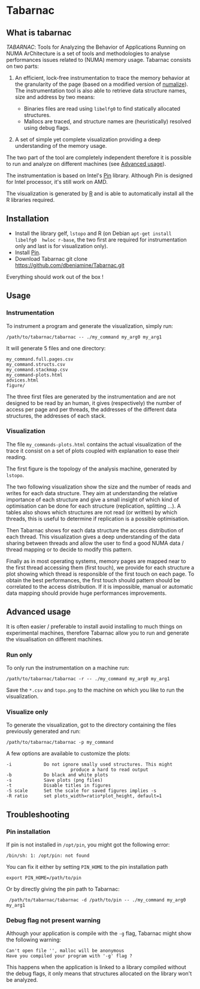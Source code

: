 # Tabarnac

## What is tabarnac

*TABARNAC*:  Tools for Analyzing the Behavior of Applications Running on NUMA
ArChitecture is a set of tools and methodologies to analyse performances
issues related to (NUMA) memory usage. Tabarnac consists on two parts:

1.  An efficient, lock-free instrumentation to trace the memory behavior at
    the granularity of the page (based on a modified version of
    [numalize](https://github.com/matthiasdiener/numalize)). The
    instrumentation tool is also able to retrieve data structure names, size
    and address by two means:

    * Binaries files are read using `libelfg0` to find statically allocated structures.
    * Mallocs are traced, and structure names are (heuristically) resolved using
      debug flags.

2.  A set of simple yet complete visualization providing a deep understanding
    of the memory usage.

The two part of the tool are completely independent therefore it is possible to
run and analyze on different machines (see [Advanced usage](#advanced-usage)).

The instrumentation is based on Intel's
[Pin](https://software.intel.com/en-us/articles/pintool) library. Although Pin
is designed for Intel processor, it's still work on AMD.

The visualization is generated by [R](http://cran.r-project.org/) and is able
to automatically install all the R libraries required.

## Installation

* Install the library gelf, `lstopo` and R (on Debian
 `apt-get install libelfg0  hwloc r-base`, the two first are required for
 instrumentation only and last is for visualization only).
* Install [Pin](https://software.intel.com/en-us/articles/pintool).
* Download Tabarnac
    git clone https://github.com/dbeniamine/Tabarnac.git

Everything should work out of the box !

## Usage

### Instrumentation

To instrument a program and generate the visualization, simply run:

    /path/to/tabarnac/tabarnac -- ./my_command my_arg0 my_arg1

It will generate 5 files and one directory:

    my_command.full.pages.csv
    my_command.structs.csv
    my_command.stackmap.csv
    my_command-plots.html
    advices.html
    figure/

The three first files are generated by the instrumentation and are not designed
to be read by an human, it gives (respectively) the number of access per page
and per threads, the addresses of the different data structures, the addresses
of each stack.

### Visualization

The file `my_commands-plots.html` contains the actual visualization of the
trace it consist on a set of plots coupled with explanation to ease their
reading.
<!--, an example trace is available [here](#Todo).-->

The first figure is the topology of the analysis machine, generated by
`lstopo`.

The two following visualization show the size and the number of reads and
writes for each data structure. They aim at understanding the relative
importance of each structure and give a small insight of which kind of
optimisation can be done for each structure (replication, splitting ...). A
tables also shows which structures are not read (or written) by which threads,
this is useful to determine if replication is a possible optimisation.

Then Tabarnac shows for each data structure the access distribution of each
thread. This visualization gives a deep understanding of the data sharing
between threads and allow the user to find a good NUMA data / thread mapping
or to decide to modify this pattern.

Finally as in most operating systems, memory pages are mapped near to the
first thread accessing them (first touch), we provide for each structure a
plot showing which thread is responsible of the first touch on each page. To
obtain the best performances, the first touch should pattern should be
correlated to the access distribution. If it is impossible, manual or
automatic data mapping should provide huge performances improvements.

## Advanced usage

It is often easier / preferable to install avoid installing to much things on
experimental machines, therefore Tabarnac allow you to run and generate the
visualisation on different machines.

### Run only


To only run the instrumentation on a machine run:

    /path/to/tabarnac/tabarnac -r -- ./my_command my_arg0 my_arg1

Save the `*.csv` and `topo.png`  to the machine on which you like to run the
visualization.

### Visualize only

To generate the visualization, got to the directory containing the files
previously generated and run:

    /path/to/tabarnac/tabarnac -p my_command

A few options are available to customize the plots:

    -i            Do not ignore smally used structures. This might
                            produce a hard to read output
    -b            Do black and white plots
    -s            Save plots (png files)
    -t            Disable titles in figures
    -S scale      Set the scale for saved figures implies -s
    -R ratio      set plots_width=ratio*plot_height, default=1

## Troubleshooting

### Pin installation

If pin is not installed in `/opt/pin`, you might got the following error:

    /bin/sh: 1: /opt/pin: not found

You can fix it either by setting `PIN_HOME` to the pin installation path

    export PIN_HOME=/path/to/pin

Or by directly giving the pin path to Tabarnac:

     /path/to/tabarnac/tabarnac -d /path/to/pin -- ./my_command my_arg0 my_arg1

### Debug flag not present warning

Although your application is compile with the `-g` flag, Tabarnac might show
the following warning:

    Can't open file '', malloc will be anonymous
    Have you compiled your program with '-g' flag ?

This happens when the application is linked to a library compiled without the
debug flags, it only means that structures allocated on the library won't be
analyzed.
